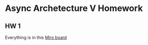 # Async Archetecture V Homework

## HW 1

Everything is in this [Miro board](https://miro.com/app/board/uXjVMyP5qFU=/)
